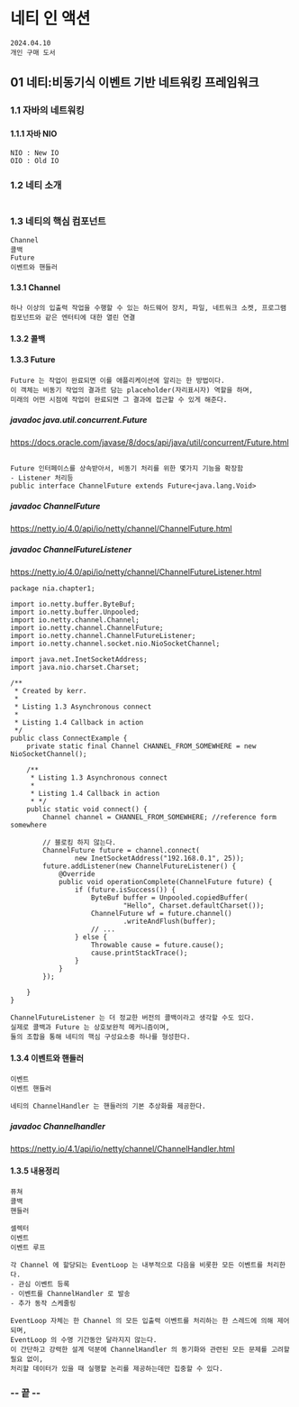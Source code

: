 # 네티 인 액션

```
2024.04.10
개인 구매 도서
```

## 01 네티:비동기식 이벤트 기반 네트워킹 프레임워크


### 1.1 자바의 네트워킹

#### 1.1.1 자바 NIO

```
NIO : New IO
OIO : Old IO
```

### 1.2 네티 소개
```

```

### 1.3 네티의 핵심 컴포넌트
```
Channel
콜백
Future
이벤트와 핸들러
```

#### 1.3.1 Channel
```
하나 이상의 입출력 작업을 수행할 수 있는 하드웨어 장치, 파일, 네트워크 소켓, 프로그램 컴포넌트와 같은 엔터티에 대한 열린 연결

```


#### 1.3.2 콜백


#### 1.3.3 Future

```
Future 는 작업이 완료되면 이를 애플리케이션에 알리는 한 방법이다.
이 객체는 비동기 작업의 결과르 담는 placeholder(자리표시자) 역할을 하며, 
미래의 어떤 시점에 작업이 완료되면 그 결과에 접근할 수 있게 해준다.
```

##### javadoc java.util.concurrent.Future
https://docs.oracle.com/javase/8/docs/api/java/util/concurrent/Future.html

```

Future 인터페이스를 상속받아서, 비동기 처리를 위한 몇가지 기능을 확장함
- Listener 처리등 
public interface ChannelFuture extends Future<java.lang.Void>
```

##### javadoc ChannelFuture
https://netty.io/4.0/api/io/netty/channel/ChannelFuture.html


##### javadoc ChannelFutureListener
https://netty.io/4.0/api/io/netty/channel/ChannelFutureListener.html


```
package nia.chapter1;

import io.netty.buffer.ByteBuf;
import io.netty.buffer.Unpooled;
import io.netty.channel.Channel;
import io.netty.channel.ChannelFuture;
import io.netty.channel.ChannelFutureListener;
import io.netty.channel.socket.nio.NioSocketChannel;

import java.net.InetSocketAddress;
import java.nio.charset.Charset;

/**
 * Created by kerr.
 *
 * Listing 1.3 Asynchronous connect
 *
 * Listing 1.4 Callback in action
 */
public class ConnectExample {
    private static final Channel CHANNEL_FROM_SOMEWHERE = new NioSocketChannel();

    /**
     * Listing 1.3 Asynchronous connect
     *
     * Listing 1.4 Callback in action
     * */
    public static void connect() {
        Channel channel = CHANNEL_FROM_SOMEWHERE; //reference form somewhere
        
        // 블로킹 하지 않는다.
        ChannelFuture future = channel.connect(
                new InetSocketAddress("192.168.0.1", 25));
        future.addListener(new ChannelFutureListener() {
            @Override
            public void operationComplete(ChannelFuture future) {
                if (future.isSuccess()) {
                    ByteBuf buffer = Unpooled.copiedBuffer(
                            "Hello", Charset.defaultCharset());
                    ChannelFuture wf = future.channel()
                            .writeAndFlush(buffer);
                    // ...
                } else {
                    Throwable cause = future.cause();
                    cause.printStackTrace();
                }
            }
        });

    }
}
```


```
ChannelFutureListener 는 더 정교한 버전의 콜백이라고 생각할 수도 있다.
실제로 콜백과 Future 는 상호보완적 메커니즘이며,
둘의 조합을 통해 네티의 핵심 구성요소중 하나를 형성한다.
```


#### 1.3.4 이벤트와 핸들러

```
이벤트
이벤트 핸들러

네티의 ChannelHandler 는 핸들러의 기본 추상화를 제공한다.
```

##### javadoc Channelhandler
https://netty.io/4.1/api/io/netty/channel/ChannelHandler.html



#### 1.3.5 내용정리
```
퓨쳐
콜백
핸들러
```

```
셀렉터
이벤트
이벤트 루프

각 Channel 에 할당되는 EventLoop 는 내부적으로 다음을 비롯한 모든 이벤트를 처리한다.
- 관심 이벤트 등록
- 이벤트를 ChannelHandler 로 발송
- 추가 동작 스케줄링

EventLoop 자체는 한 Channel 의 모든 입출력 이벤트를 처리하는 한 스레드에 의해 제어되며,
EventLoop 의 수명 기간동안 달라지지 않는다.
이 간단하고 강력한 설계 덕분에 ChannelHandler 의 동기화와 관련된 모든 문제를 고려할 필요 없이,
처리할 데이터가 있을 때 실행할 논리를 제공하는데만 집중할 수 있다.
```


### -- 끝 --
